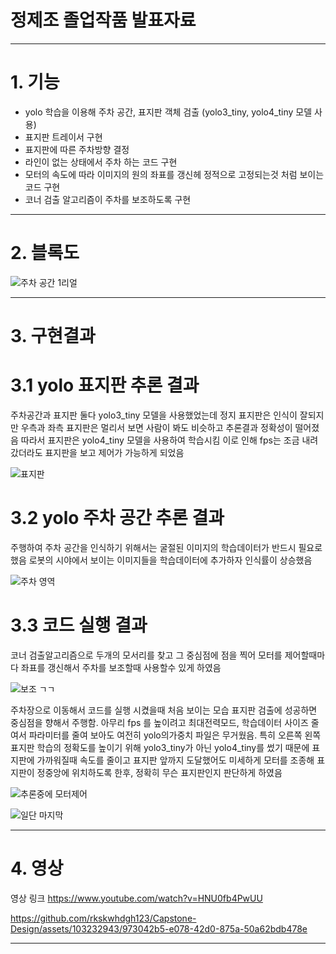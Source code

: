 
# 정제조 졸업작품 발표자료
---
# 1. 기능
   
- yolo 학습을 이용해 주차 공간, 표지판 객체 검출 (yolo3_tiny, yolo4_tiny 모델 사용)
- 표지판 트레이서 구현
- 표지판에 따른 주차방향 결정
- 라인이 없는 상태에서 주차 하는 코드 구현
- 모터의 속도에 따라 이미지의 원의 좌표를 갱신헤 정적으로 고정되는것 처럼 보이는 코드 구현
- 코너 검출 알고리즘이 주차를 보조하도록 구현


---

# 2. 블록도


![주차 공간 1리얼](https://github.com/rkskwhdgh123/Capstone-Design/assets/103232943/eb498cdf-6932-445a-ad3b-963c34a6d493)



---

# 3. 구현결과

# 3.1 yolo 표지판 추론 결과

주차공간과 표지판 둘다 yolo3_tiny 모델을 사용했었는데
정지 표지판은 인식이 잘되지만 우측과 좌측 표지판은 멀리서 보면 사람이 봐도 비슷하고 추론결과 정확성이 떨어졌음 
따라서 표지판은 yolo4_tiny 모델을 사용하여 학습시킴 이로 인해 fps는 조금 내려갔더라도 표지판을 보고 제어가 가능하게 되었음

![표지판](https://github.com/rkskwhdgh123/Capstone-Design/assets/103232943/dc010b4f-058a-44ba-b791-cb0e80b5958c)


# 3.2 yolo 주차 공간 추론 결과


주행하여 주차 공간을 인식하기 위해서는 굴절된 이미지의 학습데이터가 반드시 필요로 했음
로봇의 시야에서 보이는 이미지들을 학습데이터에 추가하자 인식률이 상승했음

![주차 영역](https://github.com/rkskwhdgh123/Capstone-Design/assets/103232943/dce2e3f0-a89d-409e-bbdf-174e83149449)

# 3.3 코드 실행 결과

코너 검출알고리즘으로 두개의 모서리를 찾고 그 중심점에 점을 찍어 모터를 제어할때마다 좌표를 갱신해서 주차를 보조할때 사용할수 있게 하였음

![보조 ㄱㄱ](https://github.com/rkskwhdgh123/Capstone-Design/assets/103232943/aa7f1b11-0e10-4bd2-9d47-e2310ba33d4d)

주차장으로 이동해서 코드를 실행 시켰을때 처음 보이는 모습
표지판 검출에 성공하면 중심점을 향해서 주행함.
아무리 fps 를 높이려고 최대전력모드, 학습데이터 사이즈 줄여서 파라미터를 줄여 보아도 여전히
yolo의가중치 파일은 무거웠음. 특히 오른쪽 왼쪽 표지판 학습의 정확도를 높이기 위해 yolo3_tiny가 아닌 yolo4_tiny를 썼기 때문에
표지판에 가까워질때 속도를 줄이고 표지판 앞까지 도달했어도 미세하게 모터를 조종해 표지판이 정중앙에 위치하도록 한후, 정확히 무슨 표지판인지
판단하게 하였음

![추론중에 모터제어](https://github.com/rkskwhdgh123/Capstone-Design/assets/103232943/8c1f6ad4-b8f6-4217-9753-7a34fbc409f3)


![일단 마지막](https://github.com/rkskwhdgh123/Capstone-Design/assets/103232943/89e55bf3-2b65-4b99-a916-e2304cb059fd)




---

# 4. 영상


영상 링크 https://www.youtube.com/watch?v=HNU0fb4PwUU



https://github.com/rkskwhdgh123/Capstone-Design/assets/103232943/973042b5-e078-42d0-875a-50a62bdb478e






---
